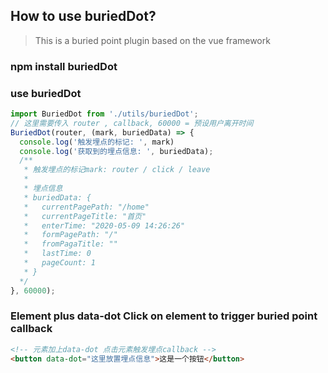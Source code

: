 ## How to use buriedDot?
> This is a buried point plugin based on the vue framework

### npm install buriedDot

### use buriedDot
``` javascript
import BuriedDot from './utils/buriedDot';
// 这里需要传入 router , callback, 60000 = 预设用户离开时间
BuriedDot(router, (mark, buriedData) => {
  console.log('触发埋点的标记: ', mark)
  console.log('获取到的埋点信息: ', buriedData);
  /**
   * 触发埋点的标记mark: router / click / leave
   * 
   * 埋点信息
   * buriedData: {
   *   currentPagePath: "/home"
   *   currentPageTitle: "首页"
   *   enterTime: "2020-05-09 14:26:26"
   *   formPagePath: "/"
   *   fromPagaTitle: ""
   *   lastTime: 0
   *   pageCount: 1
   * }
  */
}, 60000);
```

### Element plus data-dot Click on element to trigger buried point callback
``` html
<!-- 元素加上data-dot 点击元素触发埋点callback -->
<button data-dot="这里放置埋点信息">这是一个按钮</button>
```